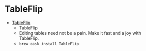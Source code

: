 # TableFlip
- [TableFlip](https://tableflipapp.com/)
  -  TableFlip
  - Editing tables need not be a pain. Make it fast and a joy with TableFlip.
  - `brew cask install TableFlip`
